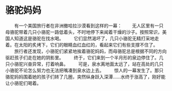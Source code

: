 # 骆驼妈妈
　　有一个美国旅行者在非洲撤哈拉沙漠看到这样的一幕： 
　　无人区里有一只母骆驼带着几只小骆驼一路低着头，不时地停下来闻着干燥的沙子。按照常识，美国人知道这是骆驼在找水喝。 
　　它们显然渴坏了，几只小骆驼无精打采地走着。在太阳的炙烤下，它们的眼睛血红血红的，看起来它们有些支撑不住了。 
　　旅行者还发现，小骆驼们紧紧地挨着骆驼妈妈，而母骆驼总是根据不同的方向驱赶孩子们走在她的阴影里。 
　　终于，它们来到一个半月形的泉边停住了。几只小骆驼兴奋异常，打着响鼻。 
　　可是，泉水离地面太远了，站在高处的几只小骆驼不论怎么努力也无法把嘴凑到泉水边上去。 
　　惊人的一幕发生了。那只骆驼妈妈围着她的孩子们转了几圈，突然纵身跃入深潭……水终于涨高了，刚好能让小骆驼们喝着。
 